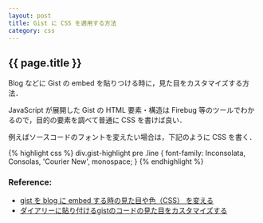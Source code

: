 ```yaml
---
layout: post
title: Gist に CSS を適用する方法
category: css
---
```


{{ page.title }}
--------------------------------------------------------------------------------

Blog などに Gist の embed を貼りつける時に，見た目をカスタマイズする方法．

JavaScript が展開した Gist の HTML 要素・構造は Firebug 等のツールでわかるので，目的の要素を調べて普通に CSS を書けば良い．

例えばソースコードのフォントを変えたい場合は，下記のように CSS を書く．

{% highlight css %}
div.gist-highlight pre .line {
    font-family: Inconsolata, Consolas, 'Courier New', monospace;
}
{% endhighlight %}


### Reference:

- [gist を blog に embed する時の見た目や色（CSS） を変える](http://valvallow.blogspot.com/2010/10/gist-blog-embed-css.html)
- [ダイアリーに貼り付けるgistのコードの見た目をカスタマイズする](http://d.hatena.ne.jp/snaka72/20081218/1229622900)
